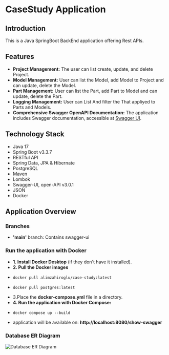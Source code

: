 # CaseStudy Application

## Introduction
This is a Java SpringBoot BackEnd application offering Rest APIs.

## Features
- **Project Management:** The user can list create, update, and delete Project.
- **Model Management:** User can list the Model, add Model to Project and can update, delete the Model.
- **Part Management:** User can list the Part, add Part to Model and can update, delete the Part.
- **Logging Management:** User can List And filter the That appliyed to Parts and Models.
- **Comprehensive Swagger OpenAPI Documentation:** The application includes Swagger documentation, accessible at [Swagger UI](http://localhost:8080/show-swagger).

## Technology Stack
- Java 17
- Spring Boot v3.3.7
- RESTful API
- Spring Data, JPA & Hibernate
- PostgreSQL
- Maven
- Lombok
- Swagger-UI, open-API v3.0.1
- JSON
- Docker

## Application Overview

### Branches
- **'main'** branch: Contains swagger-ui
### Run the application with Docker
- **1. Install Docker Desktop** (if they don't have it installed).
- **2. Pull the Docker images**
-     docker pull alimzahiroglu/case-study:latest
-     docker pull postgres:latest
- 3.Place the **docker-compose.yml** file in a directory.
- **4. Run the application with Docker Compose:**
-     docker compose up --build
- application will be available on: **http://localhost:8080/show-swagger**

### Database ER Diagram

![Database ER Diagram](https://github.com/user-attachments/assets/dc9ff493-8019-4695-b0ba-9cc77ab16c78)


